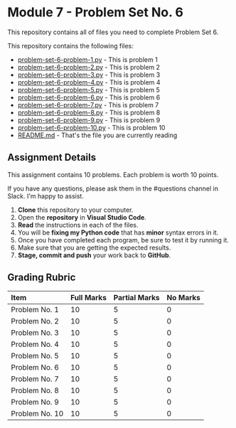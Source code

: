 # Module 7 - Problem Set No. 6

This repository contains all of files you need to complete Problem Set 6.

This repository contains the following files:

- [problem-set-6-problem-1.py](problem-set-6-problem-1.py) - This is problem 1
- [problem-set-6-problem-2.py](problem-set-6-problem-2.py) - This is problem 2
- [problem-set-6-problem-3.py](problem-set-6-problem-3.py) - This is problem 3
- [problem-set-6-problem-4.py](problem-set-6-problem-4.py) - This is problem 4
- [problem-set-6-problem-5.py](problem-set-6-problem-5.py) - This is problem 5
- [problem-set-6-problem-6.py](problem-set-6-problem-6.py) - This is problem 6
- [problem-set-6-problem-7.py](problem-set-6-problem-7.py) - This is problem 7
- [problem-set-6-problem-8.py](problem-set-6-problem-8.py) - This is problem 8
- [problem-set-6-problem-9.py](problem-set-6-problem-9.py) - This is problem 9
- [problem-set-6-problem-10.py](problem-set-6-problem-10.py) - This is problem 10
- [README.md](README.md) - That's the file you are currently reading

## Assignment Details

This assignment contains 10 problems. Each problem is worth 10 points.

If you have any questions, please ask them in the #questions channel in Slack. I'm happy to assist.

1. **Clone** this repository to your computer.
2. Open the **repository** in **Visual Studio Code**.
3. **Read** the instructions in each of the files.
4. You will be **fixing my Python code** that has **minor** syntax errors in it.
5. Once you have completed each program, be sure to test it by running it.
6. Make sure that you are getting the expected results.
7. **Stage, commit and push** your work back to **GitHub**.

## Grading Rubric

| Item           | Full Marks | Partial Marks | No Marks |
| :------------- | :--------- | :------------ | :------- |
| Problem No. 1  | 10         | 5             | 0        |
| Problem No. 2  | 10         | 5             | 0        |
| Problem No. 3  | 10         | 5             | 0        |
| Problem No. 4  | 10         | 5             | 0        |
| Problem No. 5  | 10         | 5             | 0        |
| Problem No. 6  | 10         | 5             | 0        |
| Problem No. 7  | 10         | 5             | 0        |
| Problem No. 8  | 10         | 5             | 0        |
| Problem No. 9  | 10         | 5             | 0        |
| Problem No. 10 | 10         | 5             | 0        |